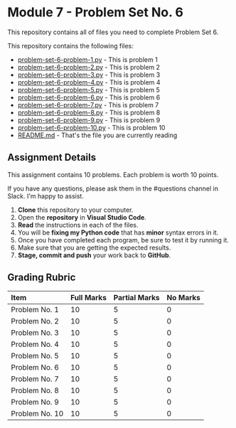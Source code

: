 # Module 7 - Problem Set No. 6

This repository contains all of files you need to complete Problem Set 6.

This repository contains the following files:

- [problem-set-6-problem-1.py](problem-set-6-problem-1.py) - This is problem 1
- [problem-set-6-problem-2.py](problem-set-6-problem-2.py) - This is problem 2
- [problem-set-6-problem-3.py](problem-set-6-problem-3.py) - This is problem 3
- [problem-set-6-problem-4.py](problem-set-6-problem-4.py) - This is problem 4
- [problem-set-6-problem-5.py](problem-set-6-problem-5.py) - This is problem 5
- [problem-set-6-problem-6.py](problem-set-6-problem-6.py) - This is problem 6
- [problem-set-6-problem-7.py](problem-set-6-problem-7.py) - This is problem 7
- [problem-set-6-problem-8.py](problem-set-6-problem-8.py) - This is problem 8
- [problem-set-6-problem-9.py](problem-set-6-problem-9.py) - This is problem 9
- [problem-set-6-problem-10.py](problem-set-6-problem-10.py) - This is problem 10
- [README.md](README.md) - That's the file you are currently reading

## Assignment Details

This assignment contains 10 problems. Each problem is worth 10 points.

If you have any questions, please ask them in the #questions channel in Slack. I'm happy to assist.

1. **Clone** this repository to your computer.
2. Open the **repository** in **Visual Studio Code**.
3. **Read** the instructions in each of the files.
4. You will be **fixing my Python code** that has **minor** syntax errors in it.
5. Once you have completed each program, be sure to test it by running it.
6. Make sure that you are getting the expected results.
7. **Stage, commit and push** your work back to **GitHub**.

## Grading Rubric

| Item           | Full Marks | Partial Marks | No Marks |
| :------------- | :--------- | :------------ | :------- |
| Problem No. 1  | 10         | 5             | 0        |
| Problem No. 2  | 10         | 5             | 0        |
| Problem No. 3  | 10         | 5             | 0        |
| Problem No. 4  | 10         | 5             | 0        |
| Problem No. 5  | 10         | 5             | 0        |
| Problem No. 6  | 10         | 5             | 0        |
| Problem No. 7  | 10         | 5             | 0        |
| Problem No. 8  | 10         | 5             | 0        |
| Problem No. 9  | 10         | 5             | 0        |
| Problem No. 10 | 10         | 5             | 0        |